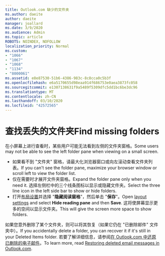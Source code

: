 ```yaml
---
title: Outlook.com 缺少的文件夹
ms.author: daeite
author: daeite
manager: joallard
ms.date: 3/9/2020
ms.audience: Admin
ms.topic: article
ROBOTS: NOINDEX, NOFOLLOW
localization_priority: Normal
ms.custom:
- "1066"
- "1067"
- "1068"
- "1134"
- "8000061"
ms.assetid: e8e87530-51b6-4386-983c-8c8cca0c5b3f
ms.openlocfilehash: e6a5170655d98eaa914f686753e0aea3873fc058
ms.sourcegitcommit: e1307138631f9a5489f5309dfc5dd1bc6be3dc96
ms.translationtype: MT
ms.contentlocale: zh-CN
ms.lasthandoff: 03/10/2020
ms.locfileid: "42572565"
---
```

# <a name="find-missing-folders"></a><span data-ttu-id="0e1a6-102">查找丢失的文件夹</span><span class="sxs-lookup"><span data-stu-id="0e1a6-102">Find missing folders</span></span>

<span data-ttu-id="0e1a6-103">在小屏幕上进行查看时，某些用户可能无法看到左侧的文件夹窗格。</span><span class="sxs-lookup"><span data-stu-id="0e1a6-103">Some users may not be able to see the left folder pane when viewing on a small screen.</span></span>

- <span data-ttu-id="0e1a6-104">如果看不到 "文件夹" 窗格，请最大化浏览器窗口或向左滚动查看文件夹列表。</span><span class="sxs-lookup"><span data-stu-id="0e1a6-104">If you can't see the folder pane, maximize your browser window or scroll left to view the folder list.</span></span>
- <span data-ttu-id="0e1a6-105">仅在需要时才展开文件夹窗格。</span><span class="sxs-lookup"><span data-stu-id="0e1a6-105">Expand the folder pane only when you need it.</span></span> <span data-ttu-id="0e1a6-106">选择左侧栏中的三个线条图标以显示或隐藏文件夹。</span><span class="sxs-lookup"><span data-stu-id="0e1a6-106">Select the three line icon in the left side bar to show or hide folders.</span></span>
- <span data-ttu-id="0e1a6-107">打开[布局设置](https://outlook.live.com/mail/options/mail/layout)并选择 "**隐藏阅读窗格**"，然后单击 "**保存**"。</span><span class="sxs-lookup"><span data-stu-id="0e1a6-107">Open [layout settings](https://outlook.live.com/mail/options/mail/layout) and select **Hide reading pane** and then **Save**.</span></span> <span data-ttu-id="0e1a6-108">这将使屏幕显示更多的空间以显示文件夹。</span><span class="sxs-lookup"><span data-stu-id="0e1a6-108">This will give the screen more space to show folders.</span></span>

<span data-ttu-id="0e1a6-109">如果您意外删除了某个文件夹，则可以将其恢复（如果它仍在 "已删除邮件" 文件夹中）。</span><span class="sxs-lookup"><span data-stu-id="0e1a6-109">If you accidentally delete a folder, you can recover it if it's still in your Deleted Items folder.</span></span> <span data-ttu-id="0e1a6-110">若要了解详细信息，请参阅[在 Outlook.com 中还原已删除的电子邮件](https://support.office.com/article/cf06ab1b-ae0b-418c-a4d9-4e895f83ed50)。</span><span class="sxs-lookup"><span data-stu-id="0e1a6-110">To learn more, read [Restoring deleted email messages in Outlook.com](https://support.office.com/article/cf06ab1b-ae0b-418c-a4d9-4e895f83ed50).</span></span>
